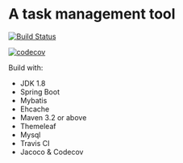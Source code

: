 # A task management tool
[![Build Status](https://travis-ci.org/TobeDeveloper/Jsche.svg?branch=master)](https://travis-ci.org/TobeDeveloper/Jsche)

[![codecov](https://codecov.io/gh/TobeDeveloper/Jsche/branch/develop/graphs/commits.svg)](https://codecov.io/gh/TobeDeveloper/Jsche)

Build with:
- JDK 1.8
- Spring Boot
- Mybatis
- Ehcache
- Maven 3.2 or above
- Themeleaf
- Mysql
- Travis CI
- Jacoco & Codecov
